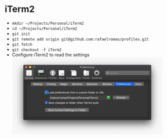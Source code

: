 # iTerm2

- `mkdir ~/Projects/Personal/iTerm2`
- `cd ~/Projects/Personal/iTerm2`
- `git init`
- `git remote add origin git@github.com:rafaelromao/profiles.git`
- `git fetch`
- `git checkout -f iTerm2`
- Configure iTerm2 to read the settings
![](preferences.jpg?raw=true)
